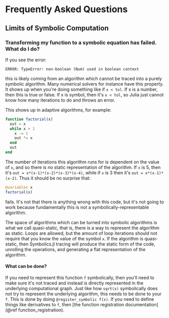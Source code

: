 # Frequently Asked Questions

## Limits of Symbolic Computation

### Transforming my function to a symbolic equation has failed. What do I do?

If you see the error:

```
ERROR: TypeError: non-boolean (Num) used in boolean context
```

this is likely coming from an algorithm which cannot be traced into a purely
symbolic algorithm. Many numerical solvers for instance have this property. It
shows up when you're doing something like if `x < tol`. If x is a number, then
this is true or false. If x is symbol, then it's `x < tol`, so Julia just cannot
know how many iterations to do and throws an error.

This shows up in adaptive algorithms, for example:

```julia
function factorial(x)
  out = x
  while x > 1
    x -= 1
    out *= x
  end
  out
end
```

The number of iterations this algorithm runs for is dependent on the value of
`x`, and so there is no static representation of the algorithm. If `x` is 5,
then it's `out = x*(x-1)*(x-2)*(x-3)*(x-4)`, while if `x` is 3 then it's
`out = x*(x-1)*(x-2)`. Thus it should be no surprise that:

```julia
@variables x
factorial(x)
```

fails. It's not that there is anything wrong with this code, but it's not going
to work because fundamentally this is not a symbolically-representable algorithm.

The space of algorithms which can be turned into symbolic algorithms is what we
call quasi-static, that is, there is a way to represent the algorithm as static.
Loops are allowed, but the amount of loop iterations should not require that you
know the value of the symbol `x`. If the algorithm is quasi-static, then Symbolics.jl
tracing will produce the static form of the code, unrolling the operations, and
generating a flat representation of the algorithm.

#### What can be done?

If you need to represent this function `f` symbolically, then you'll need to make
sure it's not traced and instead is directly represented in the underlying
computational graph. Just like how `sqrt(x)` symbolically does not try to
represent the underlying algorithm, this needs to be done to your `f`. This is
done by doing `@register_symbolic f(x)`. If you need to define things like derivatives to
`f`, then [the function registration documentation](@ref function_registration).
